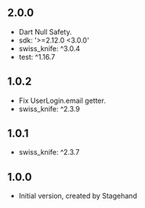 ## 2.0.0

- Dart Null Safety.
- sdk: '>=2.12.0 <3.0.0'
- swiss_knife: ^3.0.4
- test: ^1.16.7

## 1.0.2

- Fix UserLogin.email getter.
- swiss_knife: ^2.3.9

## 1.0.1

- swiss_knife: ^2.3.7

## 1.0.0

- Initial version, created by Stagehand
